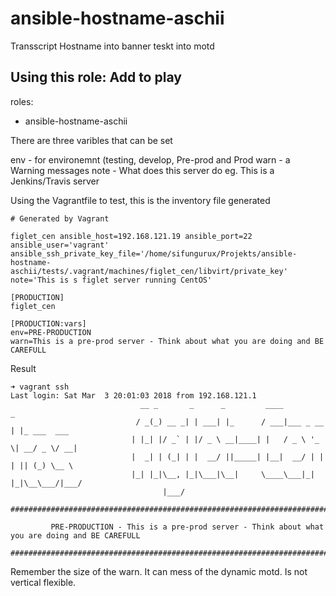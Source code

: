 # ansible-hostname-aschii

Transscript Hostname into banner teskt into motd


Using this role:
Add to play
---
roles:
  - ansible-hostname-aschii
  
There are three varibles that can be set

env  - for environemnt (testing, develop, Pre-prod and Prod
warn - a Warning messages
note - What does this server do eg. This is a Jenkins/Travis server

Using the Vagrantfile to test, this is the inventory file generated

```
# Generated by Vagrant

figlet_cen ansible_host=192.168.121.19 ansible_port=22 ansible_user='vagrant' ansible_ssh_private_key_file='/home/sifungurux/Projekts/ansible-hostname-aschii/tests/.vagrant/machines/figlet_cen/libvirt/private_key' note='This is s figlet server running CentOS'

[PRODUCTION]
figlet_cen

[PRODUCTION:vars]
env=PRE-PRODUCTION
warn=This is a pre-prod server - Think about what you are doing and BE CAREFULL
```
Result
```
➜ vagrant ssh
Last login: Sat Mar  3 20:01:03 2018 from 192.168.121.1
                             __ _       _      _         ____           _            
                            / _(_) __ _| | ___| |_      / ___|___ _ __ | |_ ___  ___ 
                           | |_| |/ _` | |/ _ \ __|____| |   / _ \ '_ \| __/ _ \/ __|
                           |  _| | (_| | |  __/ ||_____| |__|  __/ | | | || (_) \__ \
                           |_| |_|\__, |_|\___|\__|     \____\___|_| |_|\__\___/|___/
                                  |___/                                              

################################################################################################################

         PRE-PRODUCTION - This is a pre-prod server - Think about what you are doing and BE CAREFULL

################################################################################################################
```


Remember the size of the warn. It can mess of the dynamic motd. Is not vertical flexible.
